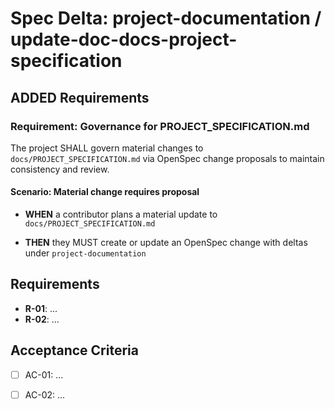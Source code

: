 # Spec Delta: project-documentation / update-doc-docs-project-specification

## ADDED Requirements

### Requirement: Governance for PROJECT_SPECIFICATION.md

The project SHALL govern material changes to `docs/PROJECT_SPECIFICATION.md` via OpenSpec change proposals to maintain consistency and review.

#### Scenario: Material change requires proposal

- **WHEN** a contributor plans a material update to `docs/PROJECT_SPECIFICATION.md`

- **THEN** they MUST create or update an OpenSpec change with deltas under `project-documentation`

## Requirements

- **R-01**: ...
- **R-02**: ...


## Acceptance Criteria

- [ ] AC-01: ...
- [ ] AC-02: ...

